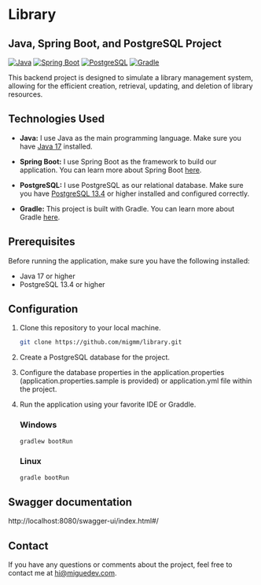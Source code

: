 # Library
## Java, Spring Boot, and PostgreSQL Project

[![Java](https://img.shields.io/badge/Java-17-blue.svg)](https://www.oracle.com/java/) [![Spring Boot](https://img.shields.io/badge/Spring%20Boot-3.1.4-brightgreen.svg)](https://spring.io/projects/spring-boot) [![PostgreSQL](https://img.shields.io/badge/PostgreSQL-13.4-blue.svg)](https://www.postgresql.org/) [![Gradle](https://img.shields.io/badge/Gradle-8.2.1-brightgreen.svg)](https://gradle.org/)

This backend project is designed to simulate a library management system, allowing for the efficient creation, retrieval, updating, and deletion of library resources.

## Technologies Used

- **Java:** I use Java as the main programming language. Make sure you have [Java 17](https://www.oracle.com/java/) installed.

- **Spring Boot:** I use Spring Boot as the framework to build our application. You can learn more about Spring Boot [here](https://spring.io/projects/spring-boot).

- **PostgreSQL:** I use PostgreSQL as our relational database. Make sure you have [PostgreSQL 13.4](https://www.postgresql.org/) or higher installed and configured correctly.

- **Gradle:** This project is built with Gradle. You can learn more about Gradle [here](https://gradle.org/).


## Prerequisites

Before running the application, make sure you have the following installed:

- Java 17 or higher
- PostgreSQL 13.4 or higher


## Configuration

1. Clone this repository to your local machine.
   ```bash
   git clone https://github.com/migmm/library.git 
    ```
2. Create a PostgreSQL database for the project.

3. Configure the database properties in the application.properties (application.properties.sample is provided) or application.yml file within the project.

4. Run the application using your favorite IDE or Graddle.

    ### Windows
    ```bash
    gradlew bootRun
    ```
    
    ### Linux
    ```bash
    gradle bootRun
    ```

## Swagger documentation
http://localhost:8080/swagger-ui/index.html#/

## Contact

If you have any questions or comments about the project, feel free to contact me at hi@miguedev.com.